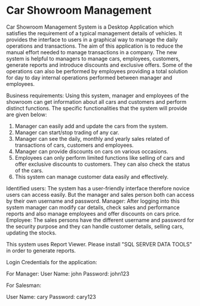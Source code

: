 # Car Showroom Management

Car Showroom Management System is a Desktop Application which satisfies the requirement of a typical management details of vehicles. It provides the interface to users in a graphical way to manage the daily operations and transactions. The aim of this application is to reduce the manual effort needed to manage transactions in a company. The new system is helpful to managers to manage cars, employees, customers, generate reports and introduce discounts and exclusive offers. Some of the operations can also be performed by employees providing a total solution for day to day internal operations performed between manager and employees.

Business requirements:
Using this system, manager and employees of the showroom can get information about all cars and customers and perform distinct functions. The specific functionalities that the system will provide are given below:

1. Manager can easily add and update the cars from the system.
2. Manager can start/stop trading of any car.
3. Manager can see the daily, monthly and yearly sales related of transactions of cars, customers and employees.
4. Manager can provide discounts on cars on various occasions.
5. Employees can only perform limited functions like selling of cars and offer exclusive discounts to customers. They can also check the status of the cars.
6. This system can manage customer data easily and effectively.

Identified users:
The system has a user-friendly interface therefore novice users can access easily. But the manager and sales person both can access by their own username and password.
Manager: After logging into this system manager can modify car details, check sales and performance reports and also manage employees and offer discounts on cars price.
Employee: The sales persons have the different username and password for the security purpose and they can handle customer details, selling cars, updating the stocks.

This system uses Report Viewer. Please install "SQL SERVER DATA TOOLS" in order to generate reports.

Login Credentials for the application:

For Manager:
User Name: john
Password: john123

For Salesman:

User Name: cary
Password: cary123
